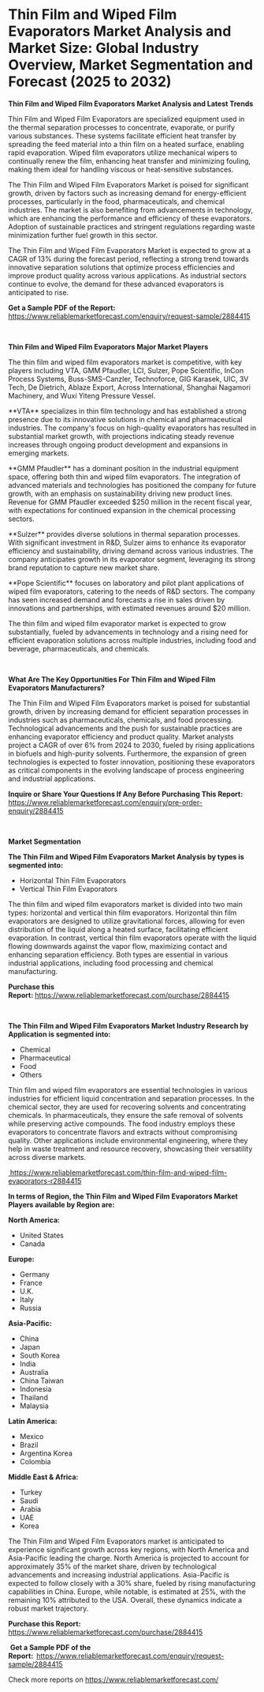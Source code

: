 <p><h1>Thin Film and Wiped Film Evaporators Market Analysis and Market Size: Global Industry Overview, Market Segmentation and Forecast (2025 to 2032)</h1></p><p><strong>Thin Film and Wiped Film Evaporators Market Analysis and Latest Trends</strong></p>
<p><p>Thin Film and Wiped Film Evaporators are specialized equipment used in the thermal separation processes to concentrate, evaporate, or purify various substances. These systems facilitate efficient heat transfer by spreading the feed material into a thin film on a heated surface, enabling rapid evaporation. Wiped film evaporators utilize mechanical wipers to continually renew the film, enhancing heat transfer and minimizing fouling, making them ideal for handling viscous or heat-sensitive substances.</p><p>The Thin Film and Wiped Film Evaporators Market is poised for significant growth, driven by factors such as increasing demand for energy-efficient processes, particularly in the food, pharmaceuticals, and chemical industries. The market is also benefiting from advancements in technology, which are enhancing the performance and efficiency of these evaporators. Adoption of sustainable practices and stringent regulations regarding waste minimization further fuel growth in this sector. </p><p>The Thin Film and Wiped Film Evaporators Market is expected to grow at a CAGR of 13% during the forecast period, reflecting a strong trend towards innovative separation solutions that optimize process efficiencies and improve product quality across various applications. As industrial sectors continue to evolve, the demand for these advanced evaporators is anticipated to rise.</p></p>
<p><strong>Get a Sample PDF of the Report:&nbsp;</strong> <a href="https://www.reliablemarketforecast.com/enquiry/request-sample/2884415?utm_campaign=2308&utm_medium=2&utm_source=Github&utm_content=ia&utm_term=13032025&utm_id=thin-film-and-wiped-film-evaporators">https://www.reliablemarketforecast.com/enquiry/request-sample/2884415</a></p>
<p>&nbsp;</p>
<p><strong>Thin Film and Wiped Film Evaporators Major Market Players</strong></p>
<p><p>The thin film and wiped film evaporators market is competitive, with key players including VTA, GMM Pfaudler, LCI, Sulzer, Pope Scientific, InCon Process Systems, Buss-SMS-Canzler, Technoforce, GIG Karasek, UIC, 3V Tech, De Dietrich, Ablaze Export, Across International, Shanghai Nagamori Machinery, and Wuxi Yiteng Pressure Vessel.</p><p>**VTA** specializes in thin film technology and has established a strong presence due to its innovative solutions in chemical and pharmaceutical industries. The company's focus on high-quality evaporators has resulted in substantial market growth, with projections indicating steady revenue increases through ongoing product development and expansions in emerging markets.</p><p>**GMM Pfaudler** has a dominant position in the industrial equipment space, offering both thin and wiped film evaporators. The integration of advanced materials and technologies has positioned the company for future growth, with an emphasis on sustainability driving new product lines. Revenue for GMM Pfaudler exceeded $250 million in the recent fiscal year, with expectations for continued expansion in the chemical processing sectors.</p><p>**Sulzer** provides diverse solutions in thermal separation processes. With significant investment in R&D, Sulzer aims to enhance its evaporator efficiency and sustainability, driving demand across various industries. The company anticipates growth in its evaporator segment, leveraging its strong brand reputation to capture new market share.</p><p>**Pope Scientific** focuses on laboratory and pilot plant applications of wiped film evaporators, catering to the needs of R&D sectors. The company has seen increased demand and forecasts a rise in sales driven by innovations and partnerships, with estimated revenues around $20 million.</p><p>The thin film and wiped film evaporator market is expected to grow substantially, fueled by advancements in technology and a rising need for efficient evaporation solutions across multiple industries, including food and beverage, pharmaceuticals, and chemicals.</p></p>
<p>&nbsp;</p>
<p><strong>What Are The Key Opportunities For Thin Film and Wiped Film Evaporators Manufacturers?</strong></p>
<p><p>The Thin Film and Wiped Film Evaporators market is poised for substantial growth, driven by increasing demand for efficient separation processes in industries such as pharmaceuticals, chemicals, and food processing. Technological advancements and the push for sustainable practices are enhancing evaporator efficiency and product quality. Market analysts project a CAGR of over 6% from 2024 to 2030, fueled by rising applications in biofuels and high-purity solvents. Furthermore, the expansion of green technologies is expected to foster innovation, positioning these evaporators as critical components in the evolving landscape of process engineering and industrial applications.</p></p>
<p><strong>Inquire or Share Your Questions If Any Before Purchasing This Report:</strong> <a href="https://www.reliablemarketforecast.com/enquiry/pre-order-enquiry/2884415?utm_campaign=2308&utm_medium=2&utm_source=Github&utm_content=ia&utm_term=13032025&utm_id=thin-film-and-wiped-film-evaporators">https://www.reliablemarketforecast.com/enquiry/pre-order-enquiry/2884415</a></p>
<p>&nbsp;</p>
<p><strong>Market Segmentation</strong></p>
<p><strong>The Thin Film and Wiped Film Evaporators Market Analysis by types is segmented into:</strong></p>
<p><ul><li>Horizontal Thin Film Evaporators</li><li>Vertical Thin Film Evaporators</li></ul></p>
<p><p>The thin film and wiped film evaporators market is divided into two main types: horizontal and vertical thin film evaporators. Horizontal thin film evaporators are designed to utilize gravitational forces, allowing for even distribution of the liquid along a heated surface, facilitating efficient evaporation. In contrast, vertical thin film evaporators operate with the liquid flowing downwards against the vapor flow, maximizing contact and enhancing separation efficiency. Both types are essential in various industrial applications, including food processing and chemical manufacturing.</p></p>
<p><strong>Purchase this Report:&nbsp;</strong><a href="https://www.reliablemarketforecast.com/purchase/2884415?utm_campaign=2308&utm_medium=2&utm_source=Github&utm_content=ia&utm_term=13032025&utm_id=thin-film-and-wiped-film-evaporators">https://www.reliablemarketforecast.com/purchase/2884415</a></p>
<p>&nbsp;</p>
<p><strong>The Thin Film and Wiped Film Evaporators Market Industry Research by Application is segmented into:</strong></p>
<p><ul><li>Chemical</li><li>Pharmaceutical</li><li>Food</li><li>Others</li></ul></p>
<p><p>Thin film and wiped film evaporators are essential technologies in various industries for efficient liquid concentration and separation processes. In the chemical sector, they are used for recovering solvents and concentrating chemicals. In pharmaceuticals, they ensure the safe removal of solvents while preserving active compounds. The food industry employs these evaporators to concentrate flavors and extracts without compromising quality. Other applications include environmental engineering, where they help in waste treatment and resource recovery, showcasing their versatility across diverse markets.</p></p>
<p><a href="https://www.reliablemarketforecast.com/thin-film-and-wiped-film-evaporators-r2884415?utm_campaign=2308&utm_medium=2&utm_source=Github&utm_content=ia&utm_term=13032025&utm_id=thin-film-and-wiped-film-evaporators">&nbsp;https://www.reliablemarketforecast.com/thin-film-and-wiped-film-evaporators-r2884415</a></p>
<p><strong>In terms of Region, the Thin Film and Wiped Film Evaporators Market Players available by Region are:</strong></p>
<p>
    <p> <strong> North America: </strong>
        <ul>
            <li>United States</li>
            <li>Canada</li>
        </ul>
        </p> 
    <p> <strong> Europe: </strong>
        <ul>
            <li>Germany</li>
            <li>France</li>
            <li>U.K.</li>
            <li>Italy</li>
            <li>Russia</li>
        </ul>
        </p> 
    <p> <strong> Asia-Pacific: </strong>
        <ul>
            <li>China</li>
            <li>Japan</li>
            <li>South Korea</li>
            <li>India</li>
            <li>Australia</li>
            <li>China Taiwan</li>
            <li>Indonesia</li>
            <li>Thailand</li>
            <li>Malaysia</li>
        </ul>
        </p> 
    <p> <strong> Latin America: </strong>
        <ul>
            <li>Mexico</li>
            <li>Brazil</li>
            <li>Argentina Korea</li>
            <li>Colombia</li>
        </ul>
        </p> 
    <p> <strong> Middle East & Africa: </strong>
        <ul>
            <li>Turkey</li>
            <li>Saudi</li>
            <li>Arabia</li>
            <li>UAE</li>
            <li>Korea</li>
        </ul>
    </p>
    </p>
<p><p>The Thin Film and Wiped Film Evaporators market is anticipated to experience significant growth across key regions, with North America and Asia-Pacific leading the charge. North America is projected to account for approximately 35% of the market share, driven by technological advancements and increasing industrial applications. Asia-Pacific is expected to follow closely with a 30% share, fueled by rising manufacturing capabilities in China. Europe, while notable, is estimated at 25%, with the remaining 10% attributed to the USA. Overall, these dynamics indicate a robust market trajectory.</p></p>
<p><strong>Purchase this Report: </strong><a href="https://www.reliablemarketforecast.com/purchase/2884415?utm_campaign=2308&utm_medium=2&utm_source=Github&utm_content=ia&utm_term=13032025&utm_id=thin-film-and-wiped-film-evaporators">https://www.reliablemarketforecast.com/purchase/2884415</a></p>
<p>&nbsp;<strong>Get a Sample PDF of the Report:&nbsp;&nbsp;</strong><a href="https://www.reliablemarketforecast.com/enquiry/request-sample/2884415?utm_campaign=2308&utm_medium=2&utm_source=Github&utm_content=ia&utm_term=13032025&utm_id=thin-film-and-wiped-film-evaporators">https://www.reliablemarketforecast.com/enquiry/request-sample/2884415</a></p>
<p><strong></strong></p>
<p>Check more reports on <a href="https://www.reliablemarketforecast.com/?utm_campaign=2308&utm_medium=2&utm_source=Github&utm_content=ia&utm_term=13032025&utm_id=thin-film-and-wiped-film-evaporators">https://www.reliablemarketforecast.com/</a></p>